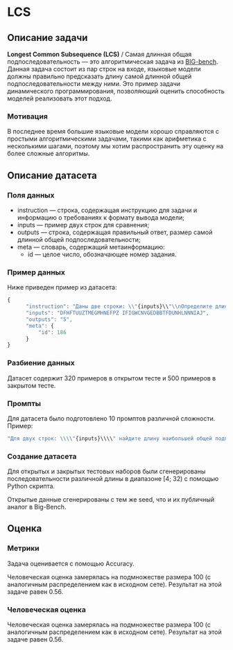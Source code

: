 # LCS

## Описание задачи

**Longest Common Subsequence (LCS)** / Самая длинная общая подпоследовательность — это алгоритмическая задача из  [BIG-bench](https://github.com/google/BIG-bench/tree/main/bigbench/benchmark_tasks/cs_algorithms/lcs). Данная задача состоит из пар строк на входе, языковые модели должны правильно предсказать длину самой длинной общей подпоследовательности между ними.
Это пример задачи динамического программирования, позволяющий оценить способность моделей реализовать этот подход.

### Мотивация

В последнее время большие языковые модели хорошо справляются с простыми алгоритмическими задачами, такими как арифметика с несколькими шагами, поэтому мы хотим распространить эту оценку на более сложные алгоритмы.

## Описание датасета

### Поля данных

- instruction — строка, содержащая инструкцию для задачи и информацию о требованиях к формату вывода модели;
- inputs — пример двух строк для сравнения;
- outputs — строка, содержащая правильный ответ, размер самой длинной общей подпоследовательности;
- meta — словарь, содержащий метаинформацию:
    - id — целое число, обозначающее номер задания.

### Пример данных

Ниже приведен пример из датасета:

```jsx
{
      "instruction": "Даны две строки: \\"{inputs}\\"\\nОпределите длину их самой длинной общей подпоследовательности.",
      "inputs": "DFHFTUUZTMEGMHNEFPZ IFIGWCNVGEDBBTFDUNHLNNNIAJ",
      "outputs": "5",
      "meta": {
          "id": 186
      }
}
```

### Разбиение данных

Датасет содержит 320 примеров в открытом тесте и 500 примеров в закрытом тесте.

### Промпты

Для датасета было подготовлено 10 промптов различной сложности. Пример:

```jsx
"Для двух строк: \\\\"{inputs}\\\\" найдите длину наибольшей общей подпоследовательности. Пересекающиеся символы должны идти в том же порядке, но могут быть разделены другими символами.".
```

### Создание датасета

Для открытых и закрытых тестовых наборов были сгенерированы последовательности различной длины в диапазоне [4; 32) с помощью Python скрипта.

Открытые данные сгенерированы с тем же seed, что и их публичный аналог в Big-Bench.

## Оценка

### Метрики

Задача оценивается с помощью Accuracy.

Человеческая оценка замерялась на подмножестве размера 100 (с аналогичным распределением как в исходном сете). Результат на этой задаче равен 0.56.

### Человеческая оценка

Человеческая оценка замерялась на подмножестве размера 100 (с аналогичным распределением как в исходном сете). Результат на этой задаче равен 0.56.
